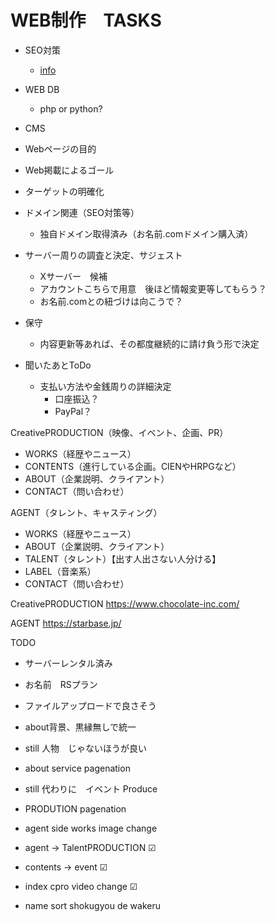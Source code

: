 # WEB制作　TASKS
- SEO対策
  - [info](https://satori.marketing/marketing-blog/seo-measures/#:~:text=SEO%E3%81%A8%E3%81%AF%E3%80%8CSearch%20Engine,%E3%82%88%E3%81%86%E3%81%AB%E3%81%99%E3%82%8B%E3%81%93%E3%81%A8%E3%81%A7%E3%81%99%E3%80%82)
- WEB DB
  - php or python?
- CMS

- Webページの目的

- Web掲載によるゴール
- ターゲットの明確化
- ドメイン関連（SEO対策等）
  - 独自ドメイン取得済み（お名前.comドメイン購入済）
- サーバー周りの調査と決定、サジェスト
  - Xサーバー　候補　
  - アカウントこちらで用意　後ほど情報変更等してもらう？
  - お名前.comとの紐づけは向こうで？
- 保守
  - 内容更新等あれば、その都度継続的に請け負う形で決定

- 聞いたあとToDo
  - 支払い方法や金銭周りの詳細決定
    - 口座振込？
    - PayPal？

CreativePRODUCTION（映像、イベント、企画、PR）
- WORKS（経歴やニュース）
- CONTENTS（進行している企画。CIENやHRPGなど）
- ABOUT（企業説明、クライアント）
- CONTACT（問い合わせ）

AGENT（タレント、キャスティング）
- WORKS（経歴やニュース）
- ABOUT（企業説明、クライアント）
- TALENT（タレント）【出す人出さない人分ける】
- LABEL（音楽系）
- CONTACT（問い合わせ）

CreativePRODUCTION
https://www.chocolate-inc.com/

AGENT
https://starbase.jp/

TODO
- サーバーレンタル済み
- お名前　RSプラン
- ファイルアップロードで良さそう

- about背景、黒縁無しで統一
- still 人物　じゃないほうが良い
- about service pagenation
- still 代わりに　イベント Produce
- PRODUTION pagenation
- agent side works image change
- agent -> TalentPRODUCTION ☑
- contents -> event ☑
- index cpro video change ☑
- name sort shokugyou de wakeru